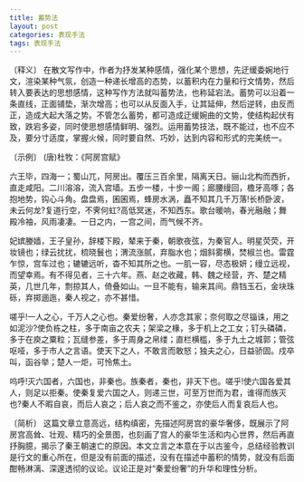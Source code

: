```yaml
---
title: 蓄势法
layout: post
categories: 表现手法
tags: 表现手法
---
```


〔释义〕 在散文写作中，作者为抒发某种感情，强化某个思想，先迂缓委婉地行文，渲染某种气氛，创造一种递长增高的态势，以蓄积内在力量和行文情势，然后转入要表达的思想感情，这种写作方法就叫蓄势法，也称延宕法。蓄势可以沿着一条直线，正面铺垫，渐次增高；也可以从反面入手，让其延伸，然后逆转，由反而正，造成大起大落之势。不管怎么蓄势，都可造成迂缓婉曲的文势，使结构起伏有致，跌宕多姿，同时使思想感情鲜明、强烈。运用蓄势技法，既不能过，也不应不及，要分寸适度，掌握火候，同时要自然、巧妙，达到内容和形式的完美统一。

〔示例〕 (唐)杜牧：《阿房宫赋》

六王毕，四海一；蜀山兀，阿房出。覆压三百余里，隔离天日。骊山北构而西折，直走咸阳。二川溶溶，流入宫墙。五步一楼，十步一阁；廊腰缦回，檐牙高啄；各抱地势，钩心斗角。盘盘焉，囷囷焉，蜂房水涡，矗不知其几千万落!长桥卧波，未云何龙?复道行空，不霁何虹?高低冥迷，不知西东。歌台暖响，春光融融；舞殿冷袖，风雨凄凄。一日之内，一宫之间，而气候不齐。

妃嫔媵嫱，王子皇孙，辞楼下殿，辇来于秦，朝歌夜弦，为秦官人。明星荧荧，开妆镜也；绿云扰扰，梳晓鬟也；渭流涨腻，弃脂水也；烟斜雾横，焚椒兰也。雷霆乍惊，宫车过也；辘辘远听，杳不知其所之也。一肌一容，尽态极妍；缦立远视，而望幸焉。有不得见者，三十六年。燕、赵之收藏，韩、魏之经营，齐、楚之精英，几世几年，剽掠其人，倚叠如山。一旦不能有，输来其间。鼎铛玉石，金块珠砾，弃掷逦迤，秦人视之，亦不甚惜。

嗟乎!一人之心，千万人之心也。秦爱纷奢，人亦念其家；奈何取之尽锱诛，用之如泥沙?使负栋之柱，多于南亩之农夫；架梁之椽，多于机上之工女；钉头磷磷，多于在庾之粟粒；瓦缝参差，多于周身之帛缕；直栏横槛，多于九土之城郭；管弦呕哑，多于市人之言语。使天下之人，不敢言而敢怒；独夫之心，日益骄固。戍卒叫，函谷举；楚人一炬，可怜焦土。

呜呼!灭六国者，六国也，非秦也。族秦者，秦也，非天下也。嗟乎!使六国各爱其人，则足以拒秦。使秦复爱六国之人，则递三世，可至万世而为君，谁得而族灭也?秦人不暇自哀，而后人哀之；后人哀之而不鉴之，亦使后人而复哀后人也。

〔简析〕 这篇文章立意高远，结构缜密，先描述阿房宫的豪华奢侈，既展示了阿房宫高耸、壮观、精巧的全景图，也刻画了宫人的豪华生活和内心世界，然后再直抒胸臆，揭示了秦王朝速亡的原因。本文立言之本意在于以古鉴今，总结经验教训是行文的重心所在，但是没有前面的描述，没有在描述中蓄积的情势，就没有后面酣畅淋漓、深邃透彻的议论。议论正是对“秦爱纷奢”的升华和理性分析。 